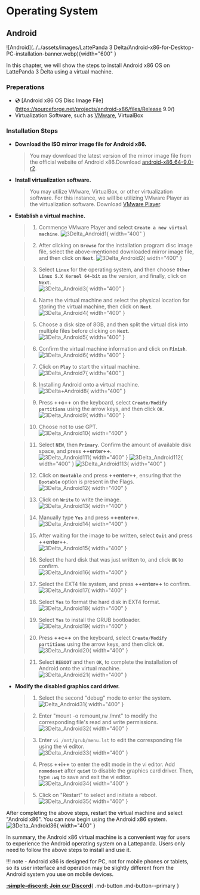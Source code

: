# Operating System

## Android
![Android](../../assets/images/LattePanda 3 Delta/Android-x86-for-Desktop-PC-installation-banner.webp){width="600" }

In this chapter, we will show the steps to install Android x86 OS on LattePanda 3 Delta using a virtual machine.

### Preperations

* 💿 [Android x86 OS Disc Image File](https://sourceforge.net/projects/android-x86/files/Release 9.0/)
* Virtualization Software, such as [VMware](https://customerconnect.vmware.com/en/downloads/info/slug/desktop_end_user_computing/vmware_workstation_player/17_0), VirtualBox

### Installation Steps

- **Download the ISO mirror image file for Android x86.**

  > You may download the latest version of the mirror image file from the official website of Android x86.Download [android-x86_64-9.0-r2](https://sourceforge.net/projects/android-x86/files/Release%209.0/).

- **Install virtualization software.**

  > You may utilize VMware, VirtualBox, or other virtualization software. For this instance, we will be utilizing VMware Player as the virtualization software. Download [VMware Player](https://customerconnect.vmware.com/en/downloads/info/slug/desktop_end_user_computing/vmware_workstation_player/17_0).

- **Establish a virtual machine.**
  
  > 1. Commence VMware Player and select **`Create a new virtual machine`**.
  ![3Delta_Android1](../../assets/images/android/3DeltaAndroid1.webp){ width="400" }

  > 2. After clicking on **`Browse`** for the installation program disc image file, select the above-mentioned downloaded mirror image file, and then click on **`Next`**.
  ![3Delta_Android2](../../assets/images/android/3DeltaAndroid2.webp){ width="400" }

  > 3. Select **`Linux`** for the operating system, and then choose **`Other Linux 5.X Kernel 64-bit`** as the version, and finally, click on **`Next`**.<br>
  ![3Delta_Android3](../../assets/images/android/3DeltaAndroid3.webp){ width="400" }

  > 4. Name the virtual machine and select the physical location for storing the virtual machine, then click on **`Next`**.<br>
  ![3Delta_Android4](../../assets/images/android/3DeltaAndroid4.webp){ width="400" }

  > 5. Choose a disk size of 8GB, and then split the virtual disk into multiple files before clicking on **`Next`**.<br>
  ![3Delta_Android5](../../assets/images/android/3DeltaAndroid5.webp){ width="400" }

  > 6. Confirm the virtual machine information and click on **`Finish`**.<br>
  ![3Delta_Android6](../../assets/images/android/3DeltaAndroid6.webp){ width="400" }

  > 7. Click on **`Play`** to start the virtual machine.<br>
  ![3Delta_Android7](../../assets/images/android/3DeltaAndroid7.webp){ width="400" }

  > 8. Installing Android onto a virtual machine.<br>
  ![3Delta+Android8](../../assets/images/android/3DeltaAndroid8.webp){ width="400" }

  > 9. Press **++c++** on the keyboard, select **`Create/Modify partitions`** using the arrow keys, and then click **`OK`**.<br>
  ![3Delta_Android9](../../assets/images/android/3DeltaAndroid9.webp){ width="400" }

  > 10. Choose not to use GPT.<br>
  ![3Delta_Android10](../../assets/images/android/3DeltaAndroid10.webp){ width="400" }

  > 11. Select **`NEW`**, then **`Primary`**. Confirm the amount of available disk space, and press **++enter++**.<br>
  ![3Delta_Android111](../../assets/images/android/3DeltaAndroid111.webp){ width="400" }
  ![3Delta_Android112](../../assets/images/android/3DeltaAndroid112.webp){ width="400" }
  ![3Delta_Android113](../../assets/images/android/3DeltaAndroid113.webp){ width="400" }

  > 12. Click on **`Bootable`** and press **++enter++**, ensuring that the **`Bootable`** option is present in the Flags.<br>
  ![3Delta_Android12](../../assets/images/android/3DeltaAndroid12.webp){ width="400" }

  > 13. Click on **`Write`** to write the image.<br>
  ![3Delta_Android13](../../assets/images/android/3DeltaAndroid13.webp){ width="400" }

  > 14. Manually type **`Yes`** and press **++enter++**.<br>
  ![3Delta_Android14](../../assets/images/android/3DeltaAndroid14.webp){ width="400" }

  > 15. After waiting for the image to be written, select **`Quit`** and press **++enter++**.<br>
  ![3Delta_Android15](../../assets/images/android/3DeltaAndroid15.webp){ width="400" }

  > 16. Select the hard disk that was just written to, and click **`OK`** to confirm.<br>
  ![3Delta_Android16](../../assets/images/android/3DeltaAndroid16.webp){ width="400" }

  > 17. Select the EXT4 file system, and press **++enter++** to confirm.<br>
  ![3Delta_Android17](../../assets/images/android/3DeltaAndroid17.webp){ width="400" }

  > 18. Select **`Yes`** to format the hard disk in EXT4 format.<br>
  ![3Delta_Android18](../../assets/images/android/3DeltaAndroid18.webp){ width="400" }

  > 19. Select **`Yes`** to install the GRUB bootloader.<br>
  ![3Delta_Android19](../../assets/images/android/3DeltaAndroid19.webp){ width="400" }

  > 20. Press **++c++** on the keyboard, select **`Create/Modify partitions`** using the arrow keys, and then click **`OK`**.<br>
  ![3Delta_Android20](../../assets/images/android/3DeltaAndroid20.webp){ width="400" }

  > 21. Select **`REBOOT`** and then **`OK`**, to complete the installation of Android onto the virtual machine.<br>
  ![3Delta_Android21](../../assets/images/android/3DeltaAndroid21.webp){ width="400" }

* **Modify the disabled graphics card driver.**

  > 1. Select the second "debug" mode to enter the system.<br>
  ![Delta_Android31](../../assets/images/android/3DeltaAndroid31.webp){ width="400" }

  > 2. Enter "mount -o remount,rw /mnt" to modify the corresponding file's read and write permissions.<br>
  ![3Delta_Android32](../../assets/images/android/3DeltaAndroid32.webp){ width="400" }

  > 3. Enter `vi /mnt/grub/menu.lst` to edit the corresponding file using the vi editor.<br>
  ![3Delta_Android33](../../assets/images/android/3DeltaAndroid33.webp){ width="400" }

  > 4. Press **++i++** to enter the edit mode in the vi editor. Add **`nomodeset`** after **`quiet`** to disable the graphics card driver. Then, type **`:wq`** to save and exit the vi editor.<br>
  ![3Delta_Android34](../../assets/images/android/3DeltaAndroid34.webp){ width="400" }

  > 5. Click on "Restart" to select and initiate a reboot.<br>
  ![3Delta_Android35](../../assets/images/android/3DeltaAndroid35.webp){ width="400" }

After completing the above steps, restart the virtual machine and select "Android x86". You can now begin using the Android x86 system.<br>
  ![3Delta_Android36](../../assets/images/android/3DeltaAndroid36.webp){ width="400" }

In summary, the Android x86 virtual machine is a convenient way for users to experience the Android operating system on a Lattepanda. Users only need to follow the above steps to install and use it. 

!!! note
    - Android x86 is designed for PC, not for mobile phones or tablets, so its user interface and operation may be slightly different from the Android system you use on mobile devices. 




[**:simple-discord: Join our Discord**](https://discord.gg/k6YPYQgmHt){ .md-button .md-button--primary }